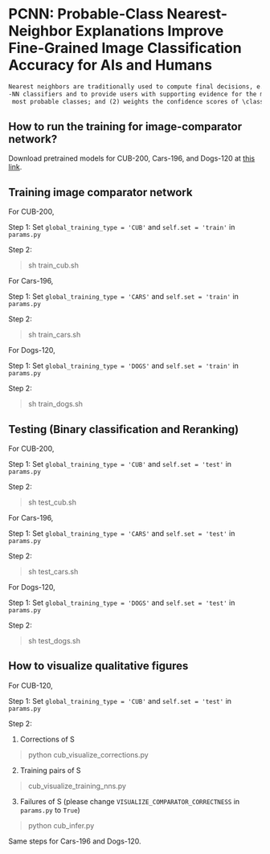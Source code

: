 # PCNN: Probable-Class Nearest-Neighbor Explanations Improve Fine-Grained Image Classification Accuracy for AIs and Humans


```markdown
Nearest neighbors are traditionally used to compute final decisions, e.g., in Support Vector Machines or 
-NN classifiers and to provide users with supporting evidence for the model's decision. In this paper, we show a novel use of nearest neighbors: To improve predictions of an existing pretrained classifier \classifier. We leverage an image comparator \comparator that (1) compares the input image with nearest-neighbor images from the top-
 most probable classes; and (2) weights the confidence scores of \classifier (like a Product of Experts). Our method consistently improves fine-grained image classification accuracy on CUB-200, Cars-196, and Dogs-120. Furthermore, a human study finds that showing layusers our probable-class nearest neighbors (PCNN) improves their decision-making accuracy over showing only the top-1 class examples (as in prior work).
```

## How to run the training for image-comparator network?

Download pretrained models for CUB-200, Cars-196, and Dogs-120 at [this link](https://drive.google.com/drive/folders/1pC_5bEi5DryDZCaKb51dzCE984r8EnqW?usp=sharing).

## Training image comparator network


For CUB-200,

Step 1: Set `global_training_type = 'CUB'` and `self.set = 'train'` in `params.py`

Step 2:
> sh train_cub.sh

For Cars-196,

Step 1: Set `global_training_type = 'CARS'` and `self.set = 'train'` in `params.py`

Step 2:
> sh train_cars.sh


For Dogs-120,

Step 1: Set `global_training_type = 'DOGS'` and `self.set = 'train'` in `params.py`

Step 2:
> sh train_dogs.sh

## Testing (Binary classification and Reranking)

For CUB-200,

Step 1: Set `global_training_type = 'CUB'` and `self.set = 'test'` in `params.py`

Step 2:
> sh test_cub.sh

For Cars-196,

Step 1: Set `global_training_type = 'CARS'` and `self.set = 'test'` in `params.py`

Step 2:
> sh test_cars.sh

For Dogs-120,

Step 1: Set `global_training_type = 'DOGS'` and `self.set = 'test'` in `params.py`

Step 2:
> sh test_dogs.sh

## How to visualize qualitative figures
For CUB-120,

Step 1: Set `global_training_type = 'CUB'` and `self.set = 'test'` in `params.py`

Step 2:

1. Corrections of S
> python cub_visualize_corrections.py
2. Training pairs of S
> cub_visualize_training_nns.py
3. Failures of S (please change `VISUALIZE_COMPARATOR_CORRECTNESS` in `params.py` to `True`)
> python cub_infer.py

Same steps for Cars-196 and Dogs-120.
